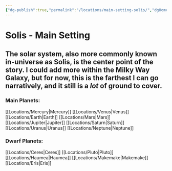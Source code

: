 ```yaml
---
{"dg-publish":true,"permalink":"/locations/main-setting-solis/","dgHomeLink":true,"dgShowLocalGraph":true}
---
```


# Solis - Main Setting

## The solar system, also more commonly known in-universe as Solis, is the center point of the story. I could add more within the Milky Way Galaxy, but for now, this is the farthest I can go narratively, and it still is a *lot* of ground to cover.

### Main Planets:
[[Locations/Mercury\|Mercury]]
[[Locations/Venus\|Venus]]
[[Locations/Earth\|Earth]]
[[Locations/Mars\|Mars]]
[[Locations/Jupiter\|Jupiter]]
[[Locations/Saturn\|Saturn]]
[[Locations/Uranus\|Uranus]]
[[Locations/Neptune\|Neptune]]

### Dwarf Planets:
[[Locations/Ceres\|Ceres]]
[[Locations/Pluto\|Pluto]]
[[Locations/Haumea\|Haumea]]
[[Locations/Makemake\|Makemake]]
[[Locations/Eris\|Eris]]
